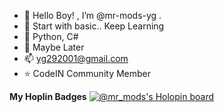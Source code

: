 - 👋 Hello Boy! , I’m @mr-mods-yg . 
- 👀 Start with basic.. Keep Learning
- 🌱 Python, C#
- 💞️ Maybe Later
- 📫 yg292001@gmail.com
- :star: CodeIN Community Member

**My Hoplin Badges**
[![@mr_mods's Holopin board](https://holopin.me/mr_mods)](https://holopin.io/@mr_mods)
<!---
mr-mods-yg/mr-mods-yg is a ✨ special ✨ repository because its `README.md` (this file) appears on your GitHub profile.
You can click the Preview link to take a look at your changes.
--->

